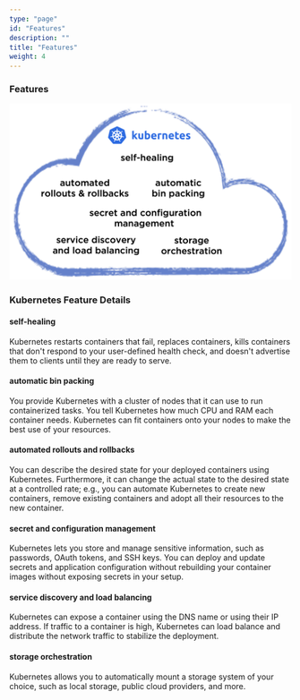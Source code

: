 ```yaml
---
type: "page"
id: "Features"
description: ""
title: "Features"
weight: 4
---
```


### Features

![features](features.png)

### Kubernetes Feature Details
#### self-healing
Kubernetes restarts containers that fail, replaces containers, kills containers that don't respond to your user-defined health check, and doesn't advertise them to clients until they are ready to serve.

#### automatic bin packing
You provide Kubernetes with a cluster of nodes that it can use to run containerized tasks. You tell Kubernetes how much CPU and RAM each container needs. Kubernetes can fit containers onto your nodes to make the best use of your resources.

#### automated rollouts and rollbacks
You can describe the desired state for your deployed containers using Kubernetes. Furthermore, it can change the actual state to the desired state at a controlled rate; e.g., you can automate Kubernetes to create new containers, remove existing containers and adopt all their resources to the new container.

#### secret and configuration management
Kubernetes lets you store and manage sensitive information, such as passwords, OAuth tokens, and SSH keys. You can deploy and update secrets and application configuration without rebuilding your container images without exposing secrets in your setup.

#### service discovery and load balancing
Kubernetes can expose a container using the DNS name or using their IP address. If traffic to a container is high, Kubernetes can load balance and distribute the network traffic to stabilize the deployment.

#### storage orchestration
Kubernetes allows you to automatically mount a storage system of your choice, such as local storage, public cloud providers, and more.